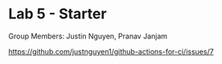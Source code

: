 # Lab 5 - Starter

Group Members: Justin Nguyen, Pranav Janjam

https://github.com/justnguyen1/github-actions-for-ci/issues/7
